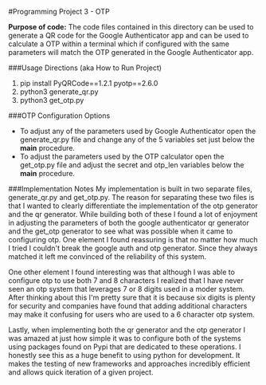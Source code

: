 #Programming Project 3 - OTP

**Purpose of code:** The code files contained in this directory can be used to generate a QR code for the Google Authenticator app and can be used to calculate a OTP within a terminal which if configured with the same parameters will match the OTP generated in the Google Authenticator app.

###Usage Directions (aka How to Run Project)
1. pip install PyQRCode==1.2.1 pyotp==2.6.0
2. python3 generate_qr.py
3. python3 get_otp.py

###OTP Configuration Options
- To adjust any of the parameters used by Google Authenticator open the generate_qr.py file and change any of the 5 variables set just below the __main__ procedure.
- To adjust the parameters used by the OTP calculator open the get_otp.py file and adjust the secret and otp_len variables below the __main__ procedure.

###Implementation Notes
My implementation is built in two separate files, generate_qr.py and get_otp.py. The reason for separating these two files is that I wanted to clearly differentiate the implementation of the otp generator and the qr generator. While building both of these I found a lot of enjoyment in adjusting the parameters of both the google authenticator qr generator and the get_otp generator to see what was possible when it came to configuring otp. One element I found reassuring is that no matter how much I tried I couldn't break the google auth and otp generator. Since they always matched it left me convinced of the reliability of this system. 

One other element I found interesting was that although I was able to configure otp to use both 7 and 8 characters I realized that I have never seen an otp system that leverages 7 or 8 digits used in a moder system. After thinking about this I'm pretty sure that it is because six digits is plenty for security and companies have found that adding additional characters may make it confusing for users who are used to a 6 character otp system. 

Lastly, when implementing both the qr generator and the otp generator I was amazed at just how simple it was to configure both of the systems using packages found on Pypi that are dedicated to these operations. I honestly see this as a huge benefit to using python for development. It makes the testing of new frameworks and approaches incredibly efficient and allows quick iteration of a given project. 
